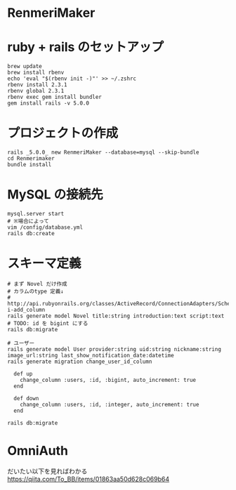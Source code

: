 # RenmeriMaker

# ruby + rails のセットアップ
```
brew update
brew install rbenv
echo 'eval "$(rbenv init -)"' >> ~/.zshrc
rbenv install 2.3.1
rbenv global 2.3.1
rbenv exec gem install bundler
gem install rails -v 5.0.0
```

# プロジェクトの作成
```
rails _5.0.0_ new RenmeriMaker --database=mysql --skip-bundle
cd Renmerimaker
bundle install
```

# MySQL の接続先
```
mysql.server start
# ※場合によって
vim /config/database.yml
rails db:create
```

# スキーマ定義
```
# まず Novel だけ作成
# カラムのtype 定義↓
# http://api.rubyonrails.org/classes/ActiveRecord/ConnectionAdapters/SchemaStatements.html#method-i-add_column
rails generate model Novel title:string introduction:text script:text
# TODO: id を bigint にする
rails db:migrate
```

```
# ユーザー
rails generate model User provider:string uid:string nickname:string image_url:string last_show_notification_date:datetime
rails generate migration change_user_id_column
```
```
  def up
    change_column :users, :id, :bigint, auto_increment: true
  end

  def down
    change_column :users, :id, :integer, auto_increment: true
  end
```
```
rails db:migrate
```

# OmniAuth
だいたい以下を見ればわかる
https://qiita.com/To_BB/items/01863aa50d628c069b64
